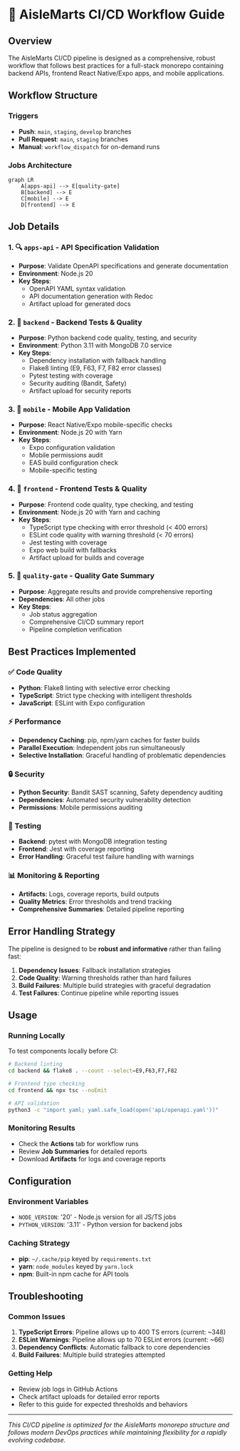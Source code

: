 # 🚀 AisleMarts CI/CD Workflow Guide

## Overview

The AisleMarts CI/CD pipeline is designed as a comprehensive, robust workflow that follows best practices for a full-stack monorepo containing backend APIs, frontend React Native/Expo apps, and mobile applications.

## Workflow Structure

### Triggers
- **Push**: `main`, `staging`, `develop` branches
- **Pull Request**: `main`, `staging` branches  
- **Manual**: `workflow_dispatch` for on-demand runs

### Jobs Architecture

```mermaid
graph LR
    A[apps-api] --> E[quality-gate]
    B[backend] --> E
    C[mobile] --> E
    D[frontend] --> E
```

## Job Details

### 1. 🔍 `apps-api` - API Specification Validation
- **Purpose**: Validate OpenAPI specifications and generate documentation
- **Environment**: Node.js 20
- **Key Steps**:
  - OpenAPI YAML syntax validation
  - API documentation generation with Redoc
  - Artifact upload for generated docs

### 2. 🐍 `backend` - Backend Tests & Quality
- **Purpose**: Python backend code quality, testing, and security
- **Environment**: Python 3.11 with MongoDB 7.0 service
- **Key Steps**:
  - Dependency installation with fallback handling
  - Flake8 linting (E9, F63, F7, F82 error classes)
  - Pytest testing with coverage
  - Security auditing (Bandit, Safety)
  - Artifact upload for security reports

### 3. 📱 `mobile` - Mobile App Validation  
- **Purpose**: React Native/Expo mobile-specific checks
- **Environment**: Node.js 20 with Yarn
- **Key Steps**:
  - Expo configuration validation
  - Mobile permissions audit
  - EAS build configuration check
  - Mobile-specific testing

### 4. 🎨 `frontend` - Frontend Tests & Quality
- **Purpose**: Frontend code quality, type checking, and testing
- **Environment**: Node.js 20 with Yarn and caching
- **Key Steps**:
  - TypeScript type checking with error threshold (< 400 errors)
  - ESLint code quality with warning threshold (< 70 errors)
  - Jest testing with coverage
  - Expo web build with fallbacks
  - Artifact upload for builds and coverage

### 5. 🎯 `quality-gate` - Quality Gate Summary
- **Purpose**: Aggregate results and provide comprehensive reporting
- **Dependencies**: All other jobs
- **Key Steps**:
  - Job status aggregation
  - Comprehensive CI/CD summary report
  - Pipeline completion verification

## Best Practices Implemented

### ✅ Code Quality
- **Python**: Flake8 linting with selective error checking
- **TypeScript**: Strict type checking with intelligent thresholds
- **JavaScript**: ESLint with Expo configuration

### ⚡ Performance
- **Dependency Caching**: pip, npm/yarn caches for faster builds
- **Parallel Execution**: Independent jobs run simultaneously
- **Selective Installation**: Graceful handling of problematic dependencies

### 🔒 Security
- **Python Security**: Bandit SAST scanning, Safety dependency auditing  
- **Dependencies**: Automated security vulnerability detection
- **Permissions**: Mobile permissions auditing

### 🧪 Testing
- **Backend**: pytest with MongoDB integration testing
- **Frontend**: Jest with coverage reporting
- **Error Handling**: Graceful test failure handling with warnings

### 📊 Monitoring & Reporting
- **Artifacts**: Logs, coverage reports, build outputs
- **Quality Metrics**: Error thresholds and trend tracking
- **Comprehensive Summaries**: Detailed pipeline reporting

## Error Handling Strategy

The pipeline is designed to be **robust and informative** rather than failing fast:

1. **Dependency Issues**: Fallback installation strategies
2. **Code Quality**: Warning thresholds rather than hard failures
3. **Build Failures**: Multiple build strategies with graceful degradation
4. **Test Failures**: Continue pipeline while reporting issues

## Usage

### Running Locally
To test components locally before CI:

```bash
# Backend linting
cd backend && flake8 . --count --select=E9,F63,F7,F82

# Frontend type checking  
cd frontend && npx tsc --noEmit

# API validation
python3 -c "import yaml; yaml.safe_load(open('api/openapi.yaml'))"
```

### Monitoring Results
- Check the **Actions** tab for workflow runs
- Review **Job Summaries** for detailed reports  
- Download **Artifacts** for logs and coverage reports

## Configuration

### Environment Variables
- `NODE_VERSION`: '20' - Node.js version for all JS/TS jobs
- `PYTHON_VERSION`: '3.11' - Python version for backend jobs

### Caching Strategy
- **pip**: `~/.cache/pip` keyed by `requirements.txt`
- **yarn**: `node_modules` keyed by `yarn.lock`
- **npm**: Built-in npm cache for API tools

## Troubleshooting

### Common Issues

1. **TypeScript Errors**: Pipeline allows up to 400 TS errors (current: ~348)
2. **ESLint Warnings**: Pipeline allows up to 70 ESLint errors (current: ~66)
3. **Dependency Conflicts**: Automatic fallback to core dependencies
4. **Build Failures**: Multiple build strategies attempted

### Getting Help
- Review job logs in GitHub Actions
- Check artifact uploads for detailed error reports
- Refer to this guide for expected thresholds and behaviors

---

*This CI/CD pipeline is optimized for the AisleMarts monorepo structure and follows modern DevOps practices while maintaining flexibility for a rapidly evolving codebase.*